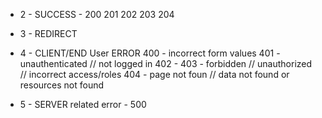 <!-- 

Crud operations (in database)
    create
    read 
    update 
    delete

 -->

 <!-- Request methods
        GET - read
        POST - create
        PUT/PATCH - update
        DELETE

        OPTIONS  // backend/server is checking if our browser has permission to access api or not
        
  -->

  <!-- STATUS CODE-->

- 2 - SUCCESS -
    200
    201
    202
    203
    204

- 3 - REDIRECT

- 4 - CLIENT/END User ERROR
    400 - incorrect form values
    401 - unauthenticated // not logged in
    402 - 
    403 - forbidden // unauthorized // incorrect access/roles
    404 - page not foun // data not found or resources not found
    
- 5 - SERVER related error -
    500